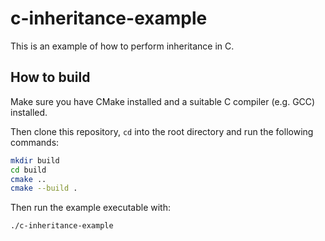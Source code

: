 # c-inheritance-example

This is an example of how to perform inheritance in C.

## How to build

Make sure you have CMake installed and a suitable C compiler (e.g. GCC) installed.

Then clone this repository, `cd` into the root directory and run the following commands:

```sh
mkdir build
cd build
cmake ..
cmake --build .
```

Then run the example executable with:

```sh
./c-inheritance-example
```
